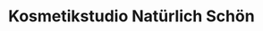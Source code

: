 ---
title: "Kosmetikstudio Natürlich Schön"
url: /magdeburg/kosmetikstudio-natuerlich-schoen/
shop: Kosmetik
---